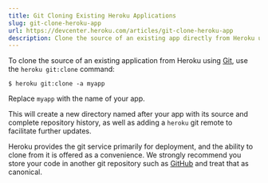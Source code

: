 ```yaml
---
title: Git Cloning Existing Heroku Applications
slug: git-clone-heroku-app
url: https://devcenter.heroku.com/articles/git-clone-heroku-app
description: Clone the source of an existing app directly from Heroku using the git:clone command.
---
```


To clone the source of an existing application from Heroku using [Git](git), use the `heroku git:clone` command:

```term
$ heroku git:clone -a myapp
```

Replace `myapp` with the name of your app.

This will create a new directory named after your app with its source and complete repository history, as well as adding a `heroku` git remote to facilitate further updates.

Heroku provides the git service primarily for deployment, and the ability to clone from it is offered as a convenience. We strongly recommend you store your code in another git repository such as [GitHub](https://github.com) and treat that as canonical. 